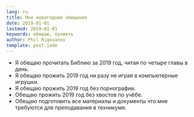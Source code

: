 ```yaml
---
lang: ru
title: Мои новогодние обещания
date: 2019-01-01
lastmod: 2019-01-01
keywords: обещаю, прожить
author: Phil Rigovanov
template: post.jade
---
```


- Я обещаю прочитать Библию за 2019 год, читая по четыре главы в день.
- Я обещаю прожить 2019 год ни разу не играя в компьютерные игрушки.
- Я обещаю прожить 2019 год без порнографии.
- Обещаю прожить 2019 год без хвостов по учёбе.
- Обещаю подготовить все материалы и документы что мне требуются для преподавания в техникуме.

